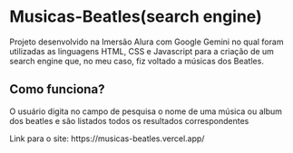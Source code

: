 # Musicas-Beatles(search engine)

<p>Projeto desenvolvido na Imersão Alura com Google Gemini no qual foram utilizadas as linguagens HTML, CSS e Javascript para a criação de um search engine que, no meu caso, fiz voltado a músicas dos Beatles.</p>

<h2>Como funciona?</h2>
<p>O usuário digita no campo de pesquisa o nome de uma música ou album dos beatles e são listados todos os resultados correspondentes</p>

<p>Link para o site: https://musicas-beatles.vercel.app/</p>
